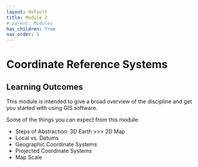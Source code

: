 ```yaml
---
layout: default
title: Module 2
# parent: Modules
has_children: True
nav_order: 1
---
```


# Coordinate Reference Systems

## Learning Outcomes

This module is intended to give a broad overview of the discipline and get you started with using GIS software.

Some of the things you can expect from this module:

* Steps of Abstraction: 3D Earth >>> 2D Map
* Local vs. Datums
* Geographic Coordinate Systems
* Projected Coordinate Systems
* Map Scale


<!-- 
### History of GIS


### Coordinate Reference Systems

### Introduction to ArcGIS Pro (Lab Weeks 1 & 2)
 -->


<!-- ## Deliverables

Every module has a corresponding canvas submission that will be scored out of 100 pts.  See the [assessment pages](docs/Assessment.md).
 -->